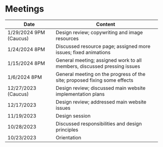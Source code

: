 # Meetings

| Date | Content |
| ---- | ------- |
| 1/29/2024 9PM (Caucus) | Design review; copywriting and image resources |
| 1/24/2024 8PM | Discussed resource page; assigned more issues; fixed animations |
| 1/15/2024 8PM | General meeting; assigned work to all members, discussed pressing issues |
| 1/6/2024 8PM | General meeting on the progress of the site; proposed fixing some effects |
| 12/27/2023 (Caucus) | Design review; discussed main website implementation plans |
| 12/17/2023 | Design review; addressed main website issues |
| 11/19/2023 | Design session |
| 10/28/2023 | Discussed responsibilities and design principles |
| 10/23/2023 | Orientation |
